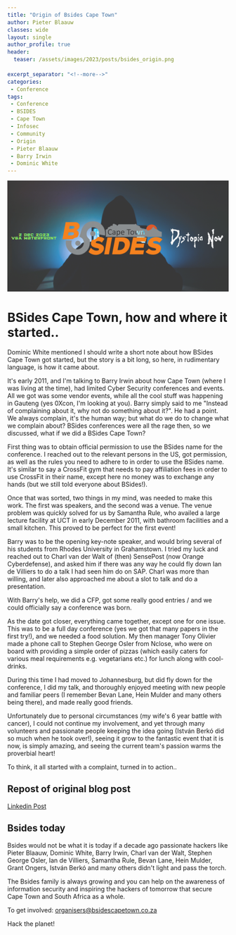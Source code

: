 ```yaml
---
title: "Origin of Bsides Cape Town"
author: Pieter Blaauw
classes: wide
layout: single
author_profile: true
header:
  teaser: /assets/images/2023/posts/bsides_origin.png

excerpt_separator: "<!--more-->"
categories:
 - Conference
tags:
 - Conference
 - BSIDES
 - Cape Town
 - Infosec
 - Community
 - Origin
 - Pieter Blaauw
 - Barry Irwin
 - Dominic White
---
```


![Call for Papers and Workshops](/assets/images/2023/cfp/cfp_banner.png)

# BSides Cape Town, how and where it started..  

Dominic White mentioned I should write a short note about how BSides Cape Town got started, but the story is a bit long, so here, in rudimentary language, is how it came about.

It's early 2011, and I'm talking to Barry Irwin about how Cape Town (where I was living at the time), had limited Cyber Security conferences and events. All we got was some vendor events, while all the cool stuff was happening in Gauteng (yes 0Xcon, I'm looking at you). Barry simply said to me "Instead of complaining about it, why not do something about it?". He had a point. We always complain, it's the human way; but what do we do to change what we complain about? BSides conferences were all the rage then, so we discussed, what if we did a BSides Cape Town?

First thing was to obtain official permission to use the BSides name for the conference. I reached out to the relevant persons in the US, got permission, as well as the rules you need to adhere to in order to use the BSides name. It's similar to say a CrossFit gym that needs to pay affiliation fees in order to use CrossFit in their name, except here no money was to exchange any hands (but we still told everyone about BSides!).

Once that was sorted, two things in my mind, was needed to make this work. The first was speakers, and the second was a venue. The venue problem was quickly solved for us by Samantha Rule, who availed a large lecture facility at UCT in early December 2011, with bathroom facilities and a small kitchen. This proved to be perfect for the first event!

Barry was to be the opening key-note speaker, and would bring several of his students from Rhodes University in Grahamstown. I tried my luck and reached out to Charl van der Walt of (then) SensePost (now Orange Cyberdefense), and asked him if there was any way he could fly down Ian de Villiers to do a talk I had seen him do on SAP. Charl was more than willing, and later also approached me about a slot to talk and do a presentation.

With Barry's help, we did a CFP, got some really good entries / and we could officially say a conference was born.

As the date got closer, everything came together, except one for one issue. This was to be a full day conference (yes we got that many papers in the first try!), and we needed a food solution. My then manager Tony Olivier made a phone call to Stephen George Osler from Nclose, who were on board with providing a simple order of pizzas (which easily caters for various meal requirements e.g. vegetarians etc.) for lunch along with cool-drinks.

During this time I had moved to Johannesburg, but did fly down for the conference, I did my talk, and thoroughly enjoyed meeting with new people and familiar peers (I remember Bevan Lane, Hein Mulder and many others being there), and made really good friends.

Unfortunately due to personal circumstances (my wife's 6 year battle with cancer), I could not continue my involvement, and yet through many volunteers and passionate people keeping the idea going (István Berkó did so much when he took over!), seeing it grow to the fantastic event that it is now, is simply amazing, and seeing the current team's passion warms the proverbial heart!

To think, it all started with a complaint, turned in to action..


## Repost of original blog post
[Linkedin Post](https://www.linkedin.com/pulse/bsides-cape-town-how-where-started-pieter-blaauw%3FtrackingId=C8FG1JLOSYS4kVIjN9L4xQ%253D%253D/?trackingId=C8FG1JLOSYS4kVIjN9L4xQ%3D%3D)

## Bsides today
Bsides would not be what it is today if a decade ago passionate hackers like Pieter Blaauw, Dominic White, Barry Irwin, Charl van der Walt, Stephen George Osler, Ian de Villiers, Samantha Rule, Bevan Lane, Hein Mulder, Grant Ongers, István Berkó and many others didn't light and pass the torch. 

The Bsides family is always growing and you can help on the awareness of information security and inspiring the hackers of tomorrow that secure Cape Town and South Africa as a whole. 

To get involved: organisers@bsidescapetown.co.za

Hack the planet!